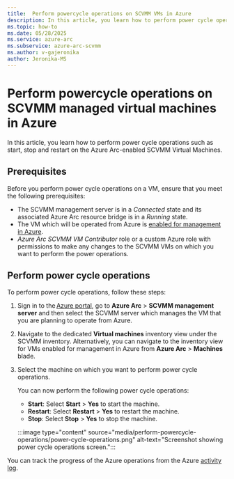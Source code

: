 ```yaml
---
title:  Perform powercycle operations on SCVMM VMs in Azure
description: In this article, you learn how to perform power cycle operations such as start, stop and restart on the Azure Arc-enabled SCVMM Virtual Machines.  
ms.topic: how-to 
ms.date: 05/28/2025
ms.service: azure-arc
ms.subservice: azure-arc-scvmm
ms.author: v-gajeronika
author: Jeronika-MS
---
```


# Perform powercycle operations on SCVMM managed virtual machines in Azure

In this article, you learn how to perform power cycle operations such as start, stop and restart on the Azure Arc-enabled SCVMM Virtual Machines. 

## Prerequisites 

Before you perform power cycle operations on a VM, ensure that you meet the following prerequisites: 

- The SCVMM management server is in a *Connected* state and its associated Azure Arc resource bridge is in a *Running* state. 
- The VM which will be operated from Azure is [enabled for management in Azure](enable-scvmm-inventory-resources.md). 
- *Azure Arc SCVMM VM Contributor* role or a custom Azure role with permissions to make any changes to the SCVMM VMs on which you want to perform the power operations. 

## Perform power cycle operations 

To perform power cycle operations, follow these steps: 

1. Sign in to the [Azure portal](https://portal.azure.com/), go to **Azure Arc** > **SCVMM management server** and then select the SCVMM server which manages the VM that you are planning to operate from Azure. 

2. Navigate to the dedicated **Virtual machines** inventory view under the SCVMM inventory. Alternatively, you can navigate to the inventory view for VMs enabled for management in Azure from **Azure Arc** > **Machines** blade.

3. Select the machine on which you want to perform power cycle operations. 

   You can now perform the following power cycle operations: 

    - **Start**: Select **Start** > **Yes** to start the machine. 
    - **Restart**: Select **Restart** > **Yes** to restart the machine. 
    - **Stop**: Select **Stop** > **Yes** to stop the machine. 
    
   :::image type="content" source="media/perform-powercycle-operations/power-cycle-operations.png" alt-text="Screenshot showing power cycle operations screen.":::

You can track the progress of the Azure operations from the Azure [activity log](https://ms.portal.azure.com/#view/Microsoft_Azure_ActivityLog/ActivityLogBlade). 
